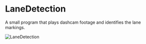 # LaneDetection
A small program that plays dashcam footage and identifies the lane markings.

![LaneDetection](https://user-images.githubusercontent.com/52022661/211406243-f0fd5465-2fd9-402c-825a-1d0219cabec6.gif)

